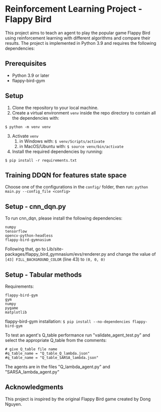 # Reinforcement Learning Project - Flappy Bird
This project aims to teach an agent to play the popular game Flappy Bird using reinforcement learning with different algorithms and compare their results. The project is implemented in Python 3.9 and requires the following dependencies:
## Prerequisites
- Python 3.9 or later
- flappy-bird-gym
## Setup
1. Clone the repository to your local machine.
2. Create a virtual environment `venv` inside the repo directory to contain all the dependencies with:
```
$ python -m venv venv
```
3. Activate `venv`
    1. in Windows with:
   ```$ venv/Scripts/activate```
   2. in MacOS/Ubuntu with:
   ```$ source venv/bin/activate```
4. Install the required dependencies by running:
```
$ pip install -r requirements.txt
```
## Training DDQN for features state space
Choose one of the configurations in the `config/` folder, then run:
```python main.py --config_file <config>```

## Setup - cnn_dqn.py

To run cnn_dqn, please install the following dependencies:
```
numpy
tensorflow
opencv-python-headless
flappy-bird-gymnasium
```

Following that, go to Lib/site-packages/flappy_bird_gymnasium/evs/renderer.py and change the value of `[43] FILL_BACKGROUND_COLOR` (line 43) to `(0, 0, 0)`

## Setup - Tabular methods
Requirements:
```
flappy-bird-gym
gym
numpy
pygame
matplotlib
```
flappy-bird-gym installation:
```$ pip install --no-dependencies flappy-bird-gym```

To test an agent's Q_table performance run "validate_agent_test.py" and select the appropriate Q_table from the comments:

```
# give Q_table file name
#q_table_name = "Q_table_Q_lambda.json"
#q_table_name = "Q_table_SARSA_lambda.json"
```
The agents are in the files "Q_lambda_agent.py" and "SARSA_lambda_agent.py"

## Acknowledgments
This project is inspired by the original Flappy Bird game created by Dong Nguyen.
